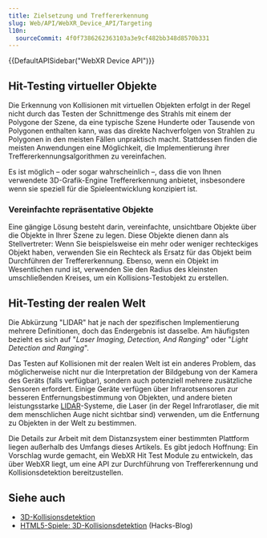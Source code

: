 ```yaml
---
title: Zielsetzung und Treffererkennung
slug: Web/API/WebXR_Device_API/Targeting
l10n:
  sourceCommit: 4f0f7386262363103a3e9cf482bb348d8570b331
---
```


{{DefaultAPISidebar("WebXR Device API")}}

## Hit-Testing virtueller Objekte

Die Erkennung von Kollisionen mit virtuellen Objekten erfolgt in der Regel nicht durch das Testen der Schnittmenge des Strahls mit einem der Polygone der Szene, da eine typische Szene Hunderte oder Tausende von Polygonen enthalten kann, was das direkte Nachverfolgen von Strahlen zu Polygonen in den meisten Fällen unpraktisch macht. Stattdessen finden die meisten Anwendungen eine Möglichkeit, die Implementierung ihrer Treffererkennungsalgorithmen zu vereinfachen.

Es ist möglich – oder sogar wahrscheinlich –, dass die von Ihnen verwendete 3D-Grafik-Engine Treffererkennung anbietet, insbesondere wenn sie speziell für die Spieleentwicklung konzipiert ist.

### Vereinfachte repräsentative Objekte

Eine gängige Lösung besteht darin, vereinfachte, unsichtbare Objekte über die Objekte in Ihrer Szene zu legen. Diese Objekte dienen dann als Stellvertreter: Wenn Sie beispielsweise ein mehr oder weniger rechteckiges Objekt haben, verwenden Sie ein Rechteck als Ersatz für das Objekt beim Durchführen der Treffererkennung. Ebenso, wenn ein Objekt im Wesentlichen rund ist, verwenden Sie den Radius des kleinsten umschließenden Kreises, um ein Kollisions-Testobjekt zu erstellen.

## Hit-Testing der realen Welt

Die Abkürzung "LIDAR" hat je nach der spezifischen Implementierung mehrere Definitionen, doch das Endergebnis ist dasselbe. Am häufigsten bezieht es sich auf "_Laser Imaging, Detection, And Ranging_" oder "_Light Detection and Ranging_".

Das Testen auf Kollisionen mit der realen Welt ist ein anderes Problem, das möglicherweise nicht nur die Interpretation der Bildgebung von der Kamera des Geräts (falls verfügbar), sondern auch potenziell mehrere zusätzliche Sensoren erfordert. Einige Geräte verfügen über Infrarotsensoren zur besseren Entfernungsbestimmung von Objekten, und andere bieten leistungsstarke [LIDAR](https://en.wikipedia.org/wiki/LIDAR)-Systeme, die Laser (in der Regel Infrarotlaser, die mit dem menschlichen Auge nicht sichtbar sind) verwenden, um die Entfernung zu Objekten in der Welt zu bestimmen.

Die Details zur Arbeit mit dem Distanzsystem einer bestimmten Plattform liegen außerhalb des Umfangs dieses Artikels. Es gibt jedoch Hoffnung: Ein Vorschlag wurde gemacht, ein WebXR Hit Test Module zu entwickeln, das über WebXR liegt, um eine API zur Durchführung von Treffererkennung und Kollisionsdetektion bereitzustellen.

## Siehe auch

- [3D-Kollisionsdetektion](/de/docs/Games/Techniques/3D_collision_detection)
- [HTML5-Spiele: 3D-Kollisionsdetektion](https://hacks.mozilla.org/2015/10/html-5-games-3d-collision-detection/) (Hacks-Blog)
